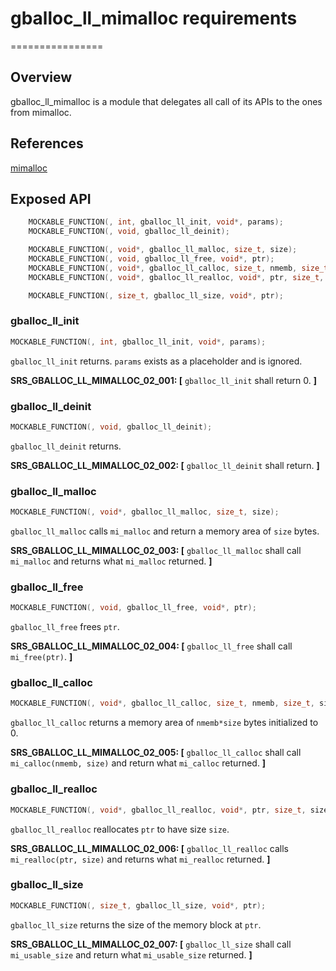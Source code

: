 # gballoc_ll_mimalloc requirements
================

## Overview

gballoc_ll_mimalloc is a module that delegates all call of its APIs to the ones from mimalloc.

## References
[mimalloc](https://github.com/microsoft/mimalloc)


## Exposed API

```c
    MOCKABLE_FUNCTION(, int, gballoc_ll_init, void*, params);
    MOCKABLE_FUNCTION(, void, gballoc_ll_deinit);

    MOCKABLE_FUNCTION(, void*, gballoc_ll_malloc, size_t, size);
    MOCKABLE_FUNCTION(, void, gballoc_ll_free, void*, ptr);
    MOCKABLE_FUNCTION(, void*, gballoc_ll_calloc, size_t, nmemb, size_t, size);
    MOCKABLE_FUNCTION(, void*, gballoc_ll_realloc, void*, ptr, size_t, size);

    MOCKABLE_FUNCTION(, size_t, gballoc_ll_size, void*, ptr);

```

### gballoc_ll_init
```c
MOCKABLE_FUNCTION(, int, gballoc_ll_init, void*, params);
```

`gballoc_ll_init` returns. `params` exists as a placeholder and is ignored.

**SRS_GBALLOC_LL_MIMALLOC_02_001: [** `gballoc_ll_init` shall return 0. **]**


### gballoc_ll_deinit
```c
MOCKABLE_FUNCTION(, void, gballoc_ll_deinit);
```

`gballoc_ll_deinit` returns.

**SRS_GBALLOC_LL_MIMALLOC_02_002: [** `gballoc_ll_deinit` shall return. **]**

### gballoc_ll_malloc
```c
MOCKABLE_FUNCTION(, void*, gballoc_ll_malloc, size_t, size);
```

`gballoc_ll_malloc` calls `mi_malloc` and return a memory area of `size` bytes.


**SRS_GBALLOC_LL_MIMALLOC_02_003: [** `gballoc_ll_malloc` shall call `mi_malloc` and returns what `mi_malloc` returned. **]**

### gballoc_ll_free
```c
MOCKABLE_FUNCTION(, void, gballoc_ll_free, void*, ptr);
```

`gballoc_ll_free` frees `ptr`.

**SRS_GBALLOC_LL_MIMALLOC_02_004: [** `gballoc_ll_free` shall call `mi_free(ptr)`. **]**


### gballoc_ll_calloc
```c
MOCKABLE_FUNCTION(, void*, gballoc_ll_calloc, size_t, nmemb, size_t, size);
```

`gballoc_ll_calloc` returns a memory area of `nmemb*size` bytes initialized to 0.

**SRS_GBALLOC_LL_MIMALLOC_02_005: [** `gballoc_ll_calloc` shall call `mi_calloc(nmemb, size)` and return what `mi_calloc` returned. **]**


### gballoc_ll_realloc
```c
MOCKABLE_FUNCTION(, void*, gballoc_ll_realloc, void*, ptr, size_t, size);
```

`gballoc_ll_realloc` reallocates `ptr` to have size `size`.

**SRS_GBALLOC_LL_MIMALLOC_02_006: [** `gballoc_ll_realloc` calls `mi_realloc(ptr, size)` and returns what `mi_realloc` returned. **]**

### gballoc_ll_size
```c
MOCKABLE_FUNCTION(, size_t, gballoc_ll_size, void*, ptr);
```

`gballoc_ll_size` returns the size of the memory block at `ptr`.

**SRS_GBALLOC_LL_MIMALLOC_02_007: [** `gballoc_ll_size` shall call `mi_usable_size` and return what `mi_usable_size` returned. **]**







